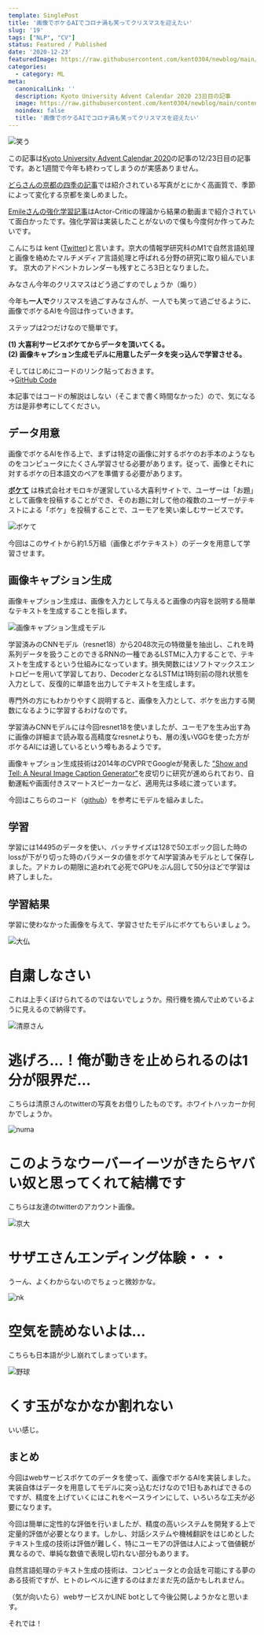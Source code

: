 ```yaml
---
template: SinglePost
title: '画像でボケるAIでコロナ渦も笑ってクリスマスを迎えたい'
slug: '19'
tags: ["NLP", "CV"]
status: Featured / Published
date: '2020-12-23'
featuredImage: https://raw.githubusercontent.com/kent0304/newblog/main/content/posts/images/img-19/smile.jpg
categories:
  - category: ML
meta:
  canonicalLink: ''
  description: Kyoto University Advent Calendar 2020 23日目の記事
  image: https://raw.githubusercontent.com/kent0304/newblog/main/content/posts/images/img-19/smile.jpg
  noindex: false
  title: '画像でボケるAIでコロナ渦も笑ってクリスマスを迎えたい'
---
```

![笑う](./images/img-19/smile.jpg)

この記事は[Kyoto University Advent Calendar 2020](https://adventar.org/calendars/5040)の記事の12/23日目の記事です。あと1週間で今年も終わってしまうのが実感ありません。

[どらさんの京都の四季の記事](https://note.com/dora1998/n/n73de3bda6a92)では紹介されている写真がとにかく高画質で、季節によって変化する京都を楽しめました。

[Emileさんの強化学習記事](https://hexagon-emile.hatenablog.com/entry/2020/12/21/000000?_ga=2.97336284.2114428926.1608446236-1233767664.1584445520)はActor-Criticの理論から結果の動画まで紹介されていて面白かったです。強化学習は実装したことがないので僕も今度何か作ってみたいです。

こんにちは kent ([Twitter](https://twitter.com/kent0304))と言います。京大の情報学研究科のM1で自然言語処理と画像を絡めたマルチメディア言語処理と呼ばれる分野の研究に取り組んでいます。
京大のアドベントカレンダーも残すところ3日となりました。

みなさん今年のクリスマスはどう過ごすのでしょうか（煽り）

今年も**一人で**クリスマスを過ごすみなさんが、一人でも笑って過ごせるように、画像でボケるAIを今回は作っていきます。

ステップは2つだけなので簡単です。

**(1) 大喜利サービスボケてからデータを頂いてくる。**<br>
**(2) 画像キャプション生成モデルに用意したデータを突っ込んで学習させる。**

そしてはじめにコードのリンク貼っておきます。<br>
→[GitHub Code](https://github.com/kent0304/Image2Boke)

本記事ではコードの解説はしない（そこまで書く時間なかった）ので、気になる方は是非参考にしてください。

## データ用意
画像でボケるAIを作る上で、まずは特定の画像に対するボケのお手本のようなものをコンピュータにたくさん学習させる必要があります。従って、画像とそれに対するボケの日本語文のペアを準備する必要があります。

[**ボケて**](https://bokete.jp/boke/legend) は株式会社オモロキが運営している大喜利サイトで、ユーザーは「お題」として画像を投稿することができ、そのお題に対して他の複数のユーザーがテキストによる「ボケ」を投稿することで、ユーモアを笑い楽しむサービスです。

![ボケて](./images/img-19/bokete.png)

今回はこのサイトから約1.5万組（画像とボケテキスト）のデータを用意して学習させます。

## 画像キャプション生成
画像キャプション生成は、画像を入力として与えると画像の内容を説明する簡単なテキストを生成することを指します。

![画像キャプション生成モデル](./images/img-19/model.png)

学習済みのCNNモデル（resnet18）から2048次元の特徴量を抽出し、これを時系列データを扱うことのできるRNNの一種であるLSTMに入力することで、テキストを生成するという仕組みになっています。損失関数にはソフトマックスエントロピーを用いて学習しており、DecoderとなるLSTMは1時刻前の隠れ状態を入力として、反復的に単語を出力してテキストを生成します。

専門外の方にもわかりやすく説明すると、画像を入力として、ボケを出力する関数になるように学習するわけなのです。

学習済みCNNモデルには今回resnet18を使いましたが、ユーモアを生み出す為に画像の詳細まで読み取る高精度なresnetよりも、層の浅いVGGを使った方がボケるAIには適しているという噂もあるようです。

画像キャプション生成技術は2014年のCVPRでGoogleが発表した ["Show and Tell: A Neural Image Caption Generator"](https://arxiv.org/abs/1411.4555)を皮切りに研究が進められており、自動運転や画面付きスマートスピーカーなど、適用先は多岐に渡っています。

今回はこちらのコード（[github](https://github.com/yunjey/pytorch-tutorial/tree/master/tutorials/03-advanced/image_captioning)）を参考にモデルを組みました。

## 学習 
学習には14495のデータを使い、バッチサイズは128で50エポック回した時のlossが下がり切った時のパラメータの値をボケてAI学習済みモデルとして保存しました。アドカレの期限に追われて必死でGPUをぶん回して50分ほどで学習は終了しました。

## 学習結果
学習に使わなかった画像を与えて、学習させたモデルにボケてもらいましょう。

![大仏](./images/img-19/daibutsu.jpg)
# 自粛しなさい 
これは上手くぼけられてるのではないでしょうか。飛行機を摘んで止めているように見えるので納得です。


![清原さん](./images/img-19/kiyohara.jpg)
# 逃げろ…！俺が動きを止められるのは1分が限界だ… 
こちらは清原さんのtwitterの写真をお借りしたものです。ホワイトハッカーか何かでしょうか。

![numa](./images/img-19/hira.jpg)
# このようなウーバーイーツがきたらヤバい奴と思ってくれて結構です 
こちらは友達のtwitterのアカウント画像。

![京大](./images/img-19/kyodai.jpg)
# サザエさんエンディング体験・・・
うーん、よくわからないのでちょっと微妙かな。

![nk](./images/img-19/nk.jpg)
# 空気を読めないよは…
こちらも日本語が少し崩れてしまっています。

![野球](./images/img-19/yakyu.jpg)
# くす玉がなかなか割れない
いい感じ。


## まとめ
今回はwebサービスボケてのデータを使って、画像でボケるAIを実装しました。
実装自体はデータを用意してモデルに突っ込むだけなので1日もあればできるのですが、精度を上げていくにはこれをベースラインにして、いろいろな工夫が必要になります。

今回は簡単に定性的な評価を行いましたが、精度の高いシステムを開発する上で定量的評価が必要となります。しかし、対話システムや機械翻訳をはじめとしたテキスト生成の技術は評価が難しく、特にユーモアの評価は人によって価値観が異なるので、単純な数値で表現し切れない部分もあります。

自然言語処理のテキスト生成の技術は、コンピュータとの会話を可能にする夢のある技術ですが、ヒトのレベルに達するのはまだまだ先の話かもしれません。

（気が向いたら）webサービスかLINE botとして今後公開しようかなと思います。

それでは！
